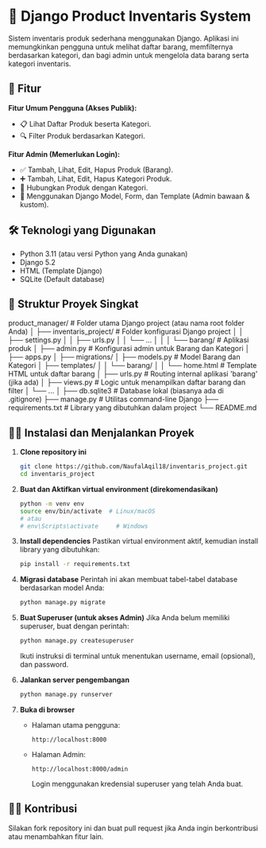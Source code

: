 # 🛒 Django Product Inventaris System

Sistem inventaris produk sederhana menggunakan Django. Aplikasi ini memungkinkan pengguna untuk melihat daftar barang, memfilternya berdasarkan kategori, dan bagi admin untuk mengelola data barang serta kategori inventaris.

## 🚀 Fitur

**Fitur Umum Pengguna (Akses Publik):**

- 📋 Lihat Daftar Produk beserta Kategori.
- 🔍 Filter Produk berdasarkan Kategori.

**Fitur Admin (Memerlukan Login):**

- ✅ Tambah, Lihat, Edit, Hapus Produk (Barang).
- ➕ Tambah, Lihat, Edit, Hapus Kategori Produk.
- 🔗 Hubungkan Produk dengan Kategori.
- 📄 Menggunakan Django Model, Form, dan Template (Admin bawaan & kustom).

## 🛠️ Teknologi yang Digunakan

- Python 3.11 (atau versi Python yang Anda gunakan)
- Django 5.2
- HTML (Template Django)
- SQLite (Default database)

## 📁 Struktur Proyek Singkat

product_manager/ # Folder utama Django project (atau nama root folder Anda)
│ ├── inventaris_project/ # Folder konfigurasi Django project
│ │ ├── settings.py
│ │ ├── urls.py
│ │ └── ...
│ │
│ └── barang/ # Aplikasi produk
│ ├── admin.py # Konfigurasi admin untuk Barang dan Kategori
│ ├── apps.py
│ ├── migrations/
│ ├── models.py # Model Barang dan Kategori
│ ├── templates/
│ │ └── barang/
│ │ └── home.html # Template HTML untuk daftar barang
│ ├── urls.py # Routing internal aplikasi 'barang' (jika ada)
│ ├── views.py # Logic untuk menampilkan daftar barang dan filter
│ └── ...
│
├── db.sqlite3 # Database lokal (biasanya ada di .gitignore)
├── manage.py # Utilitas command-line Django
├── requirements.txt # Library yang dibutuhkan dalam project
└── README.md

## 🧑‍💻 Instalasi dan Menjalankan Proyek

1.  **Clone repository ini**

    ```bash
    git clone https://github.com/NaufalAqil18/inventaris_project.git
    cd inventaris_project
    ```

2.  **Buat dan Aktifkan virtual environment (direkomendasikan)**

    ```bash
    python -m venv env
    source env/bin/activate  # Linux/macOS
    # atau
    # env\Scripts\activate     # Windows
    ```

3.  **Install dependencies**
    Pastikan virtual environment aktif, kemudian install library yang dibutuhkan:

    ```bash
    pip install -r requirements.txt
    ```

4.  **Migrasi database**
    Perintah ini akan membuat tabel-tabel database berdasarkan model Anda:

    ```bash
    python manage.py migrate
    ```

5.  **Buat Superuser (untuk akses Admin)**
    Jika Anda belum memiliki superuser, buat dengan perintah:

    ```bash
    python manage.py createsuperuser
    ```

    Ikuti instruksi di terminal untuk menentukan username, email (opsional), dan password.

6.  **Jalankan server pengembangan**

    ```bash
    python manage.py runserver
    ```

7.  **Buka di browser**
    - Halaman utama pengguna:
      ```
      http://localhost:8000
      ```
    - Halaman Admin:
      ```
      http://localhost:8000/admin
      ```
      Login menggunakan kredensial superuser yang telah Anda buat.

## 🙋‍♂️ Kontribusi

Silakan fork repository ini dan buat pull request jika Anda ingin berkontribusi atau menambahkan fitur lain.
